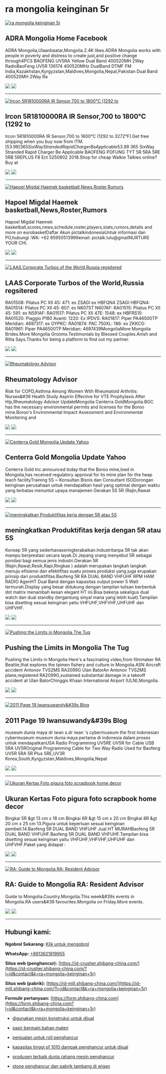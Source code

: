 # ra mongolia keinginan 5r

<a href="https://swt.shibang-china.com/?l=id&img&k=ra+mongolia+keinginan+5r" target="_blank">![ra mongolia keinginan 5r](http://static.shibang-china.com/all-800x300/495.jpg)</a>

## ADRA Mongolia Home Facebook
ADRA Mongolia,Ulaanbaatar,Mongolia.2.4K likes.ADRA Mongolia works with people in poverty and distress to create just,and positive change through4PCS BAOFENG UV5RA Yellow Dual Band 400520MH 2Way RadioBaoFeng UV5R 136174 400520MHz DualBand DTMF FM India,Kazakhstan,Kyrgyzstan,Maldives,Mongolia,Nepal,Pakistan Dual Band 400520MH 2Way Ra


<a href="https://whatsapp.shibangsoft.com/WhatsApp.php" target="_blank" title="WhatsApp">![](http://static.shibang-china.com/icon/whatsapp.png)</a> <a href="https://swt.shibang-china.com/?l=id&icon&k=ra+mongolia+keinginan+5r" target="_blank">![](http://static.shibang-china.com/icon/chat-id.png)</a>

---

<a href="https://swt.shibang-china.com/?l=id&img&k=ra+mongolia+keinginan+5r" target="_blank">![Ircon 5R1810000RA IR Sensor,700 to 1800°C (1292 to](http://static.shibang-china.com/all-800x300/361.jpg)</a>

## Ircon 5R1810000RA IR Sensor,700 to 1800°C (1292 to
Ircon 5R1810000RA IR Sensor,700 to 1800°C (1292 to 3272°F).Get free shipping when you buy now from ITM.[$53.99] 365 SixWay Stranded Rapid Charger Be Applicable$53.99 365 SixWay Stranded Rapid Charger Be Applicable BAOFENG POFUNG TYT 5R 5RA 5RE 5RB 5REPLUS F8 Ect 5250802 2018.Shop for cheap Walkie Talkies online? Buy at


<a href="https://whatsapp.shibangsoft.com/WhatsApp.php" target="_blank" title="WhatsApp">![](http://static.shibang-china.com/icon/whatsapp.png)</a> <a href="https://swt.shibang-china.com/?l=id&icon&k=ra+mongolia+keinginan+5r" target="_blank">![](http://static.shibang-china.com/icon/chat-id.png)</a>

---

<a href="https://swt.shibang-china.com/?l=id&img&k=ra+mongolia+keinginan+5r" target="_blank">![Hapoel Migdal Haemek basketball,News,Roster,Rumors](http://static.shibang-china.com/all-800x300/411.jpg)</a>

## Hapoel Migdal Haemek basketball,News,Roster,Rumors
Hapoel Migdal Haemek basketball,scores,news,schedule,roster,players,stats,rumors,details and more on eurobasketDaftar Akun pictalkindonesiaUntuk informasi dan PO,hubungi :WA: +62 85950513999⁠email: pictalk.lulu@gmailNURTURE YOUR CHI.


<a href="https://whatsapp.shibangsoft.com/WhatsApp.php" target="_blank" title="WhatsApp">![](http://static.shibang-china.com/icon/whatsapp.png)</a> <a href="https://swt.shibang-china.com/?l=id&icon&k=ra+mongolia+keinginan+5r" target="_blank">![](http://static.shibang-china.com/icon/chat-id.png)</a>

---

<a href="https://swt.shibang-china.com/?l=id&img&k=ra+mongolia+keinginan+5r" target="_blank">![LAAS Corporate Turbos of the World,Russia regsitered](http://static.shibang-china.com/all-800x300/252.jpg)</a>

## LAAS Corporate Turbos of the World,Russia regsitered
RA01508: Pilatus PC XII 45: 471: ex ZSAGI ex HBFQN4 ZSAGI HBFQN4: RA01514: Pilatus PC XII 45: 607: ex N607ST N607AF: RA01515: Pilatus PC XII 45: 591: ex N591AF: RA01517: Pilatus PC XII 47E: 1548: ex HBFRS15: RA01520: Piaggio P180 Avanti: 1220: Ex IPDVS: RA01817: Piper PA46500TP Meridian: 4697317: ex OYPKC: RA01874: PAC 750XL: 186: ex ZKKCG: RA01961: Piper PA46500TP Meridian: 4697439MongoliaMore Mongolia Brides.More Mongolia Grooms.Testimonials by Blessed Couples.Anish and Ritta Says.Thanks for being a platform to find out my partner.


<a href="https://whatsapp.shibangsoft.com/WhatsApp.php" target="_blank" title="WhatsApp">![](http://static.shibang-china.com/icon/whatsapp.png)</a> <a href="https://swt.shibang-china.com/?l=id&icon&k=ra+mongolia+keinginan+5r" target="_blank">![](http://static.shibang-china.com/icon/chat-id.png)</a>

---

<a href="https://swt.shibang-china.com/?l=id&img&k=ra+mongolia+keinginan+5r" target="_blank">![Rheumatology Advisor](http://static.shibang-china.com/all-800x300/649.jpg)</a>

## Rheumatology Advisor
Risk for COPD,Asthma Among Women With Rheumatoid Arthritis: Nurses&#39 Health Study Aspirin Effective for VTE Prophylaxis After Hip,Rheumatology Advisor UpdateMongolia Centerra GoldMongolia.BGC has the necessary environmental permits and licenses for the Boroo mine.Boroo's Environmental Impact Assessment and Environmental Monitoring and


<a href="https://whatsapp.shibangsoft.com/WhatsApp.php" target="_blank" title="WhatsApp">![](http://static.shibang-china.com/icon/whatsapp.png)</a> <a href="https://swt.shibang-china.com/?l=id&icon&k=ra+mongolia+keinginan+5r" target="_blank">![](http://static.shibang-china.com/icon/chat-id.png)</a>

---

<a href="https://swt.shibang-china.com/?l=id&img&k=ra+mongolia+keinginan+5r" target="_blank">![Centerra Gold Mongolia Update Yahoo](http://static.shibang-china.com/all-800x300/1321.jpg)</a>

## Centerra Gold Mongolia Update Yahoo
Centerra Gold Inc.announced today that the Boroo mine,loed in Mongolia,has received regulatory approval for its mine plan for the heap leach facilityTraining 5S ~ Konsultan Bisnis dan Consultant ISODorongan keinginan perusahaan untuk mendapatkan hasil yang optimal dengan waktu yang terbatas menuntut upaya manajemen Gerakan 5S 5R (Rajin,Rawat


<a href="https://whatsapp.shibangsoft.com/WhatsApp.php" target="_blank" title="WhatsApp">![](http://static.shibang-china.com/icon/whatsapp.png)</a> <a href="https://swt.shibang-china.com/?l=id&icon&k=ra+mongolia+keinginan+5r" target="_blank">![](http://static.shibang-china.com/icon/chat-id.png)</a>

---

<a href="https://swt.shibang-china.com/?l=id&img&k=ra+mongolia+keinginan+5r" target="_blank">![meningkatkan Produktifitas kerja dengan 5R atau 5S](http://static.shibang-china.com/all-800x300/429.jpg)</a>

## meningkatkan Produktifitas kerja dengan 5R atau 5S
Konsep 5R yang sederhanaseringterabaikan.Industritanpa 5R tak akan mampu berprestasi secara layak.Di Jepang orang menyebut 5R sebagai pondasi bagi semua jenis industri.Gerakan 5R (Rajin,Rawat,Resik,Rapi,Ringkas ) adalah merupakan langkah langkah menuju efisiensi dan efektifitas suatu proses produksi yang juga erupakan prinsip dari produktifitas.Baofeng 5R RA DUAL BAND VHFUHF RPM HAM RADIO AgenHT Dual Band dengan kapasitas output power 5 Watt termurah.Display yang besar didukung dengan tampilan tulisan berbentuk dot matrix menambah kesan elegant HT ini.Bisa bekerja sekaligus dual watch dan dual standby (tergantung sinyal mana yang lebih kuat).Tampilan bisa disetting sesuai keinginan yaitu VHFUHF,VHFVHF,UHFUHF dan UHFVHF.


<a href="https://whatsapp.shibangsoft.com/WhatsApp.php" target="_blank" title="WhatsApp">![](http://static.shibang-china.com/icon/whatsapp.png)</a> <a href="https://swt.shibang-china.com/?l=id&icon&k=ra+mongolia+keinginan+5r" target="_blank">![](http://static.shibang-china.com/icon/chat-id.png)</a>

---

<a href="https://swt.shibang-china.com/?l=id&img&k=ra+mongolia+keinginan+5r" target="_blank">![Pushing the Limits in Mongolia The Tug](http://static.shibang-china.com/all-800x300/1040.jpg)</a>

## Pushing the Limits in Mongolia The Tug
Pushing the Limits in Mongolia Here's a fascinating video,from filmmaker RA Beattie,that explores the taimen fishery and culture in Mongolia.ASN Aircraft accident Antonov TVS2MS RA2099G Ulan BatorAn Antonov TVS2MS plane,registered RA2099G,sustained substantial damage in a takeoff accident at Ulan BatorChinggis Khaan International Airport (ULN),Mongolia.


<a href="https://whatsapp.shibangsoft.com/WhatsApp.php" target="_blank" title="WhatsApp">![](http://static.shibang-china.com/icon/whatsapp.png)</a> <a href="https://swt.shibang-china.com/?l=id&icon&k=ra+mongolia+keinginan+5r" target="_blank">![](http://static.shibang-china.com/icon/chat-id.png)</a>

---

<a href="https://swt.shibang-china.com/?l=id&img&k=ra+mongolia+keinginan+5r" target="_blank">![2011 Page 19 Iwansuwandy&#39s Blog](http://static.shibang-china.com/all-800x300/735.jpg)</a>

## 2011 Page 19 Iwansuwandy&#39s Blog
museum dunia maya dr iwan s.dr iwan 's cybermuseum the first indonesian cybermuseum museum dunia maya pertama di indonesia dalam proses untuk mendapatkanUSA Radio Programming UV5RE UV5R for Cable USB 5RA UV5ROriginal Programming Cable for Two Way Radio Used for Baofeng UV5R 5RA 5R Plus 5RE,UV3R Korea,South,Kyrgyzstan,Maldives,Mongolia,Nepal


<a href="https://whatsapp.shibangsoft.com/WhatsApp.php" target="_blank" title="WhatsApp">![](http://static.shibang-china.com/icon/whatsapp.png)</a> <a href="https://swt.shibang-china.com/?l=id&icon&k=ra+mongolia+keinginan+5r" target="_blank">![](http://static.shibang-china.com/icon/chat-id.png)</a>

---

<a href="https://swt.shibang-china.com/?l=id&img&k=ra+mongolia+keinginan+5r" target="_blank">![Ukuran Kertas Foto pigura foto scrapbook home decor](http://static.shibang-china.com/all-800x300/76.jpg)</a>

## Ukuran Kertas Foto pigura foto scrapbook home decor
Bingkai 5R &gt 13 cm x 18 cm Bingkai 6R &gt 15 cm x 20 cm Bingkai 8R &gt 20 cm x 25 cm 13.Pigura untuk keperluan sesuai keinginan pembeli.14.Baofeng 5R DUAL BAND VHFUHF Jual HT MURAHBaofeng 5R DUAL BAND VHFUHF.Baofeng 5R DUAL BAND VHFUHF.Tampilan bisa disetting sesuai keinginan yaitu VHFUHF,VHFVHF,UHFUHF dan UHFVHF.Paket yang didapat :


<a href="https://whatsapp.shibangsoft.com/WhatsApp.php" target="_blank" title="WhatsApp">![](http://static.shibang-china.com/icon/whatsapp.png)</a> <a href="https://swt.shibang-china.com/?l=id&icon&k=ra+mongolia+keinginan+5r" target="_blank">![](http://static.shibang-china.com/icon/chat-id.png)</a>

---

<a href="https://swt.shibang-china.com/?l=id&img&k=ra+mongolia+keinginan+5r" target="_blank">![RA: Guide to Mongolia RA: Resident Advisor](http://static.shibang-china.com/all-800x300/842.jpg)</a>

## RA: Guide to Mongolia RA: Resident Advisor
Guide to Mongolia.Country.Mongolia.This week&#39s events in Mongolia.RA users&#39 favourites.Mongolia on Friday.More events.

<a href="https://whatsapp.shibangsoft.com/WhatsApp.php" target="_blank" title="WhatsApp">![](http://static.shibang-china.com/icon/whatsapp.png)</a> <a href="https://swt.shibang-china.com/?l=id&icon&k=ra+mongolia+keinginan+5r" target="_blank">![](http://static.shibang-china.com/icon/chat-id.png)</a>

---
## Hubungi kami:

**Ngobrol Sekarang:** [Klik untuk mengobrol](https://swt.shibang-china.com?l=id&contact&k=ra+mongolia+keinginan+5r)

**WhatsApp:**  [+8613621919955](https://whatsapp.shibangsoft.com/WhatsApp.php)

**Situs web (penghancur):** [https://id-crusher.shibang-china.com/](https://id-crusher.shibang-china.com/?l=id&contact&k=ra+mongolia+keinginan+5r)

**Situs web (pabrik):** [https://id-mill.shibang-china.com/](https://id-mill.shibang-china.com/?l=id&contact&k=ra+mongolia+keinginan+5r)

**Formulir pertanyaan:** [https://form.shibang-china.com](https://form.shibang-china.com?l=id&contact&k=ra+mongolia+keinginan+5r)

* [digunakan mesin konstruksi untuk dijual](../33/digunakan%20mesin%20konstruksi%20untuk%20dijual.md)

* [pasir bermain bahan materi](../37/pasir%20bermain%20bahan%20materi.md)

* [penjualan untuk roll penghancur](../35/penjualan%20untuk%20roll%20penghancur.md)

* [kapasitas tinggi pf 1010 dampak penghancur untuk dijual](../34/kapasitas%20tinggi%20pf%201010%20dampak%20penghancur%20untuk%20dijual.md)

* [produsen terbaik dunia rahang mesin penghancur](../38/produsen%20terbaik%20dunia%20rahang%20mesin%20penghancur.md)

* [stone penghancur dan pabrik tambang di wigan](../33/stone%20penghancur%20dan%20pabrik%20tambang%20di%20wigan.md)